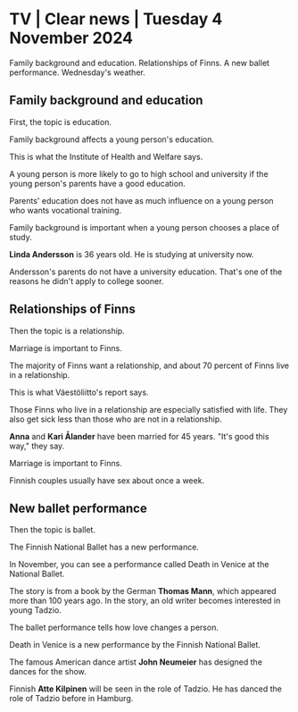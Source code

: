 # TV \| Clear news \| Tuesday 4 November 2024

Family background and education. Relationships of Finns. A new ballet performance. Wednesday's weather.

## Family background and education

First, the topic is education.

Family background affects a young person's education.

This is what the Institute of Health and Welfare says.

A young person is more likely to go to high school and university if the young person's parents have a good education.

Parents' education does not have as much influence on a young person who wants vocational training.

Family background is important when a young person chooses a place of study.

**Linda Andersson** is 36 years old. He is studying at university now.

Andersson's parents do not have a university education. That's one of the reasons he didn't apply to college sooner.

## Relationships of Finns

Then the topic is a relationship.

Marriage is important to Finns.

The majority of Finns want a relationship, and about 70 percent of Finns live in a relationship.

This is what Väestöliitto's report says.

Those Finns who live in a relationship are especially satisfied with life. They also get sick less than those who are not in a relationship.

**Anna** and **Kari Ålander** have been married for 45 years. "It's good this way," they say.

Marriage is important to Finns.

Finnish couples usually have sex about once a week.

## New ballet performance

Then the topic is ballet.

The Finnish National Ballet has a new performance.

In November, you can see a performance called Death in Venice at the National Ballet.

The story is from a book by the German **Thomas Mann**, which appeared more than 100 years ago. In the story, an old writer becomes interested in young Tadzio.

The ballet performance tells how love changes a person.

Death in Venice is a new performance by the Finnish National Ballet.

The famous American dance artist **John Neumeier** has designed the dances for the show.

Finnish **Atte Kilpinen** will be seen in the role of Tadzio. He has danced the role of Tadzio before in Hamburg.
